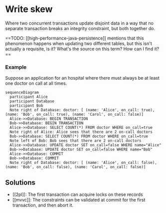 # Write skew
Where two concurrent transactions update disjoint data in a way that no separate transaction breaks an integrity constraint, but both together do.

==TODO: [[high-performance-java-persistence]] mentions that this phenomenon happens when updating two different tables, but this isn't actually a requisite, is it? What's the source on this term? How can I find it?==

### Example
Suppose an application for an hospital where there must always be at least one doctor on call at all times.

```mermaid
sequenceDiagram
  participant Alice
  participant Database
  participant Bob
  Note right of Database: doctor: [ (name: 'Alice', on_call: true), (name: 'Bob', on_call: true), (name: 'Carol', on_call: false)]
  Alice->>Database: BEGIN TRANSACTION
  Bob->>Database: BEGIN TRANSACTION
  Alice->>Database: SELECT COUNT(*) FROM doctor WHERE on_call=true
  Note right of Alice: Alice sees that there are 2 on-call doctors
  Bob->>Database: SELECT COUNT(*) FROM doctor WHERE on_call=true
  Note left of Bob: Bob sees that there are 2 on-call doctors
  Alice->>Database: UPDATE doctor SET on_call=false WHERE name="Alice"
  Bob->>Database: UPDATE doctor SET on_call=false WHERE name="Bob"
  Alice->>Database: COMMIT
  Bob->>Database: COMMIT
  Note right of Database: doctor: [ (name: 'Alice', on_call: false), (name: 'Bob', on_call: false), (name: 'Carol', on_call: false)]
```

## Solutions
* [[2pl]]: The first transaction can acquire locks on these records
* [[mvvc]]: The constraints can be validated at commit for the first transaction, and then abort it.

